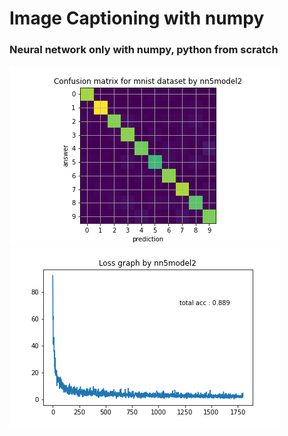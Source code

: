# Image Captioning with numpy

### Neural network only with numpy, python from scratch

![confusion matrix](./images/confusion_matrix_nn5model2.png)  
![loss graph](./images/loss_graph_nn5model2.png)  
